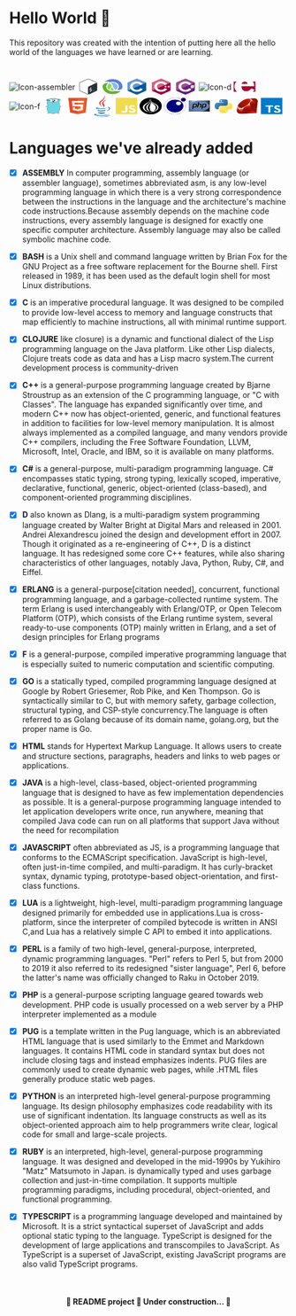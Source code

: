 # **Hello World 👋** #
This repository was created with the intention of putting here all the hello world of the languages we have learned or are learning.

#
<div style="display: inline_block">
<img align="center" alt="Icon-assembler" height="30" width="45" src="https://i.ibb.co/1q9tzCt/378px-Netwide-Assembler-svg.png">

<img align="center" alt="Icon-bash" height="30" width="40" src="https://raw.githubusercontent.com/devicons/devicon/master/icons/bash/bash-original.svg">

<img align="center" alt="Icon-clojure" height="30" width="40" src="https://raw.githubusercontent.com/devicons/devicon/master/icons/clojure/clojure-original.svg">

<img align="center" alt="Icon-c" height="30" width="40" src="https://raw.githubusercontent.com/devicons/devicon/master/icons/c/c-original.svg">

<img align="center" alt="Icon-c++" height="30" width="40" src="https://raw.githubusercontent.com/devicons/devicon/master/icons/cplusplus/cplusplus-original.svg">

<img align="center" alt="Icon-csharp" height="30" width="40" src="https://raw.githubusercontent.com/devicons/devicon/master/icons/csharp/csharp-original.svg">

<img align="center" alt="Icon-d" height="30" width="40" src="https://upload.wikimedia.org/wikipedia/commons/thumb/2/24/D_Programming_Language_logo.svg/1013px-D_Programming_Language_logo.svg.png">

<img align="center" alt="Icon-erlang" height="30" width="40" src="https://raw.githubusercontent.com/devicons/devicon/master/icons/erlang/erlang-original.svg">

<img align="center" alt="Icon-f" height="30" width="40" src="https://upload.wikimedia.org/wikipedia/commons/thumb/b/b8/Fortran_logo.svg/180px-Fortran_logo.svg.png">

<img align="center" alt="Icon-go" height="30" width="40" src="https://raw.githubusercontent.com/devicons/devicon/master/icons/go/go-original.svg">

<img align="center" alt="Icon-HTML" height="30" width="40" src="https://raw.githubusercontent.com/devicons/devicon/master/icons/html5/html5-original.svg">

<img align="center" alt="Icon-Java" height="40" width="40" src="https://raw.githubusercontent.com/devicons/devicon/master/icons/java/java-original.svg">

<img align="center" alt="Icon-JS" height="30" width="40" src="https://raw.githubusercontent.com/devicons/devicon/master/icons/javascript/javascript-plain.svg">

<img align="center" alt="Icon-perl" height="30" width="40" src="https://raw.githubusercontent.com/devicons/devicon/master/icons/perl/perl-plain.svg">

<img align="center" alt="Icon-lua" height="30" width="40" src="https://raw.githubusercontent.com/devicons/devicon/master/icons/lua/lua-plain.svg">

<img align="center" alt="Icon-PHP" height="40" width="40" src="https://raw.githubusercontent.com/devicons/devicon/master/icons/php/php-original.svg">

<img align="center" alt="Icon-PYTHON" height="30" width="40" src="https://raw.githubusercontent.com/devicons/devicon/master/icons/python/python-original.svg">

<img align="center" alt="Icon-Ruby" height="30" width="40" src="https://raw.githubusercontent.com/devicons/devicon/master/icons/ruby/ruby-original.svg">

<img align="center" alt="Icon-Typescript" height="30" width="40" src="https://raw.githubusercontent.com/devicons/devicon/master/icons/typescript/typescript-original.svg">

</div>

# 


# Languages we've already added #

- [x] **ASSEMBLY**
In computer programming, assembly language (or assembler language), sometimes abbreviated asm, is any low-level programming language in which there is a very strong correspondence between the instructions in the language and the architecture's machine code instructions.Because assembly depends on the machine code instructions, every assembly language is designed for exactly one specific computer architecture. Assembly language may also be called symbolic machine code.


- [x] **BASH**
is a Unix shell and command language written by Brian Fox for the GNU Project as a free software replacement for the Bourne shell. First released in 1989, it has been used as the default login shell for most Linux distributions.


- [x] **C** 
is an imperative procedural language. It was designed to be compiled to provide low-level access to memory and language constructs that map efficiently to machine instructions, all with minimal runtime support.


- [x] **CLOJURE**
like closure) is a dynamic and functional dialect of the Lisp programming language on the Java platform. Like other Lisp dialects, Clojure treats code as data and has a Lisp macro system.The current development process is community-driven


- [x] **C++**
is a general-purpose programming language created by Bjarne Stroustrup as an extension of the C programming language, or "C with Classes". The language has expanded significantly over time, and modern C++ now has object-oriented, generic, and functional features in addition to facilities for low-level memory manipulation. It is almost always implemented as a compiled language, and many vendors provide C++ compilers, including the Free Software Foundation, LLVM, Microsoft, Intel, Oracle, and IBM, so it is available on many platforms.


- [x] **C#**
is a general-purpose, multi-paradigm programming language. C# encompasses static typing, strong typing, lexically scoped, imperative, declarative, functional, generic, object-oriented (class-based), and component-oriented programming disciplines.


- [x] **D**
also known as Dlang, is a multi-paradigm system programming language created by Walter Bright at Digital Mars and released in 2001. Andrei Alexandrescu joined the design and development effort in 2007. Though it originated as a re-engineering of C++, D is a distinct language. It has redesigned some core C++ features, while also sharing characteristics of other languages, notably Java, Python, Ruby, C#, and Eiffel.


- [x] **ERLANG**
is a general-purpose[citation needed], concurrent, functional programming language, and a garbage-collected runtime system. The term Erlang is used interchangeably with Erlang/OTP, or Open Telecom Platform (OTP), which consists of the Erlang runtime system, several ready-to-use components (OTP) mainly written in Erlang, and a set of design principles for Erlang programs


- [x] **F**
is a general-purpose, compiled imperative programming language that is especially suited to numeric computation and scientific computing.


- [x] **GO**
is a statically typed, compiled programming language designed at Google by Robert Griesemer, Rob Pike, and Ken Thompson. Go is syntactically similar to C, but with memory safety, garbage collection, structural typing, and CSP-style concurrency.The language is often referred to as Golang because of its domain name, golang.org, but the proper name is Go.


- [x] **HTML**
stands for Hypertext Markup Language. It allows users to create and structure sections, paragraphs, headers and links to web pages or applications. 

- [x] **JAVA**
is a high-level, class-based, object-oriented programming language that is designed to have as few implementation dependencies as possible. It is a general-purpose programming language intended to let application developers write once, run anywhere, meaning that compiled Java code can run on all platforms that support Java without the need for recompilation

- [x] **JAVASCRIPT**
often abbreviated as JS, is a programming language that conforms to the ECMAScript specification. JavaScript is high-level, often just-in-time compiled, and multi-paradigm. It has curly-bracket syntax, dynamic typing, prototype-based object-orientation, and first-class functions.


- [x] **LUA**
is a lightweight, high-level, multi-paradigm programming language designed primarily for embedded use in applications.Lua is cross-platform, since the interpreter of compiled bytecode is written in ANSI C,and Lua has a relatively simple C API to embed it into applications.


- [x] **PERL**
is a family of two high-level, general-purpose, interpreted, dynamic programming languages. "Perl" refers to Perl 5, but from 2000 to 2019 it also referred to its redesigned "sister language", Perl 6, before the latter's name was officially changed to Raku in October 2019.


- [x] **PHP**
 is a general-purpose scripting language geared towards web development.
 PHP code is usually processed on a web server by a PHP interpreter implemented as a module


- [x] **PUG**
is a template written in the Pug language, which is an abbreviated HTML language that is used similarly to the Emmet and Markdown languages. It contains HTML code in standard syntax but does not include closing tags and instead emphasizes indents. PUG files are commonly used to create dynamic web pages, while .HTML files generally produce static web pages.


- [x] **PYTHON**
is an interpreted high-level general-purpose programming language. Its design philosophy emphasizes code readability with its use of significant indentation. Its language constructs as well as its object-oriented approach aim to help programmers write clear, logical code for small and large-scale projects.


- [x] **RUBY**
is an interpreted, high-level, general-purpose programming language. It was designed and developed in the mid-1990s by Yukihiro "Matz" Matsumoto in Japan.
is dynamically typed and uses garbage collection and just-in-time compilation. It supports multiple programming paradigms, including procedural, object-oriented, and functional programming.


- [x] **TYPESCRIPT**
is a programming language developed and maintained by Microsoft. It is a strict syntactical superset of JavaScript and adds optional static typing to the language. TypeScript is designed for the development of large applications and transcompiles to JavaScript. As TypeScript is a superset of JavaScript, existing JavaScript programs are also valid TypeScript programs.

<br>
<h4 align="center"> 🚧 README project 🚀 Under construction... 🚧</h4>
